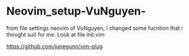 # Neovim_setup-VuNguyen-

from file settings neovim of VuNguyen, I changed some fucntion that i thought suit for me.
Look at file init.vim

https://github.com/junegunn/vim-plug
